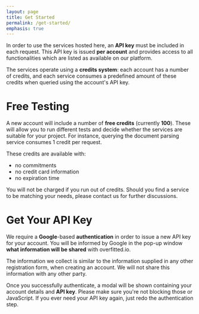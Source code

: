```yaml
---
layout: page
title: Get Started
permalink: /get-started/
emphasis: true
---
```


In order to use the services hosted here, an **API key** must be included in each request. This API key is issued **per account** and provides access to all functionalities which are listed as available on our platform.

The services operate using a **credits system**: each account has a number of credits, and each service consumes a predefined amount of these credits when queried using the account's API key.

# Free Testing

A new account will include a number of **free credits** (currently **100**). These will allow you to run different tests and decide whether the services are suitable for your project.
For instance, querying the document parsing service consumes 1 credit per request.


These credits are available with:
- no commitments
- no credit card information
- no expiration time

You will not be charged if you run out of credits.
Should you find a service to be matching your needs, please contact us for further discussions.


# Get Your API Key

We require a **Google**-based **authentication** in order to issue a new API key for your account. You will be informed by Google in the pop-up window **what information will be shared** with overfitted.io. 

The information we collect is similar to the information supplied in any other registration form, when creating an account. We will not share this information with any other party.

Once you successfully authenticate, a modal will be shown containing your account details and **API key**. Please make sure you're not blocking those or JavaScript. If you ever need your API key again, just redo the authentication step.

<script>
    function handleCredentialResponse(obj) 
    {
        var req = new XMLHttpRequest()

        req.onreadystatechange = function() {
            if (req.readyState == 4) {
                document.getElementById('credentials_modal_content').innerHTML = JSON.stringify(JSON.parse(req.response), null, 4);
                document.getElementById('credentials_modal').style.display = "block";
                document.getElementById('credentials_modal_window').style.display = "block";

            }
        }

        req.open('POST', 'https://api.overfitted.io/register-api-key', true)
        req.setRequestHeader('Content-type', 'application/x-www-form-urlencoded');
        req.send('credential=' + obj.credential)
    }
</script>

<style>
@keyframes animatetop {
  from {opacity: 0}
  to {opacity: 1}
}

#credentials_modal
{
    display:none; 
    z-index: 9999; 
    position:fixed; 
    width: 100%; 
    height: 100%; 
    top: 0px; 
    left: 0px; 
    background-color: rgba(0, 0 , 0, 0.6);
}

#credentials_modal_window
{
    margin: 15% auto;  
    box-shadow: 1px 1px 10px 0px #444;
    border-radius: 5px;
    width: 60%;
    background-color: #FFF;
    padding: 10px; 
    border: 1px solid #444;
    animation-name: animatetop;
    animation-duration: 0.4s;
    text-align: center;
}

#credentials_modal_content
{
    text-align: left;
}

#close_credentials_modal
{
    font-size: 40px;
    margin: 10px;
}

#close_credentials_modal:hover
{
    cursor: pointer;
    color: #555;
}


</style>

<div id="credentials_modal">
    <div id="credentials_modal_window">
    
    <pre id="credentials_modal_content">
    </pre>

    <span id="close_credentials_modal" onclick="{ document.getElementById('credentials_modal').style.display = 'none'; document.getElementById('credentials_modal_window').style.display = 'none'; }">&times;</span>

    </div>
</div>

<div id="g_id_onload"
    data-client_id="979561231043-5o2h3h23ou83gfa0easjsd7hga1pkokh.apps.googleusercontent.com"
    data-callback="handleCredentialResponse"
    data-auto_prompt="false" style="display:table; margin: 0 auto;">
</div>
<div class="g_id_signin"
    data-type="standard"
    data-size="large"
    data-theme="outline"
    data-text="continue_with"
    data-shape="rectangular"
    data-logo_alignment="left" style="display:table; margin: 0 auto;">
</div>